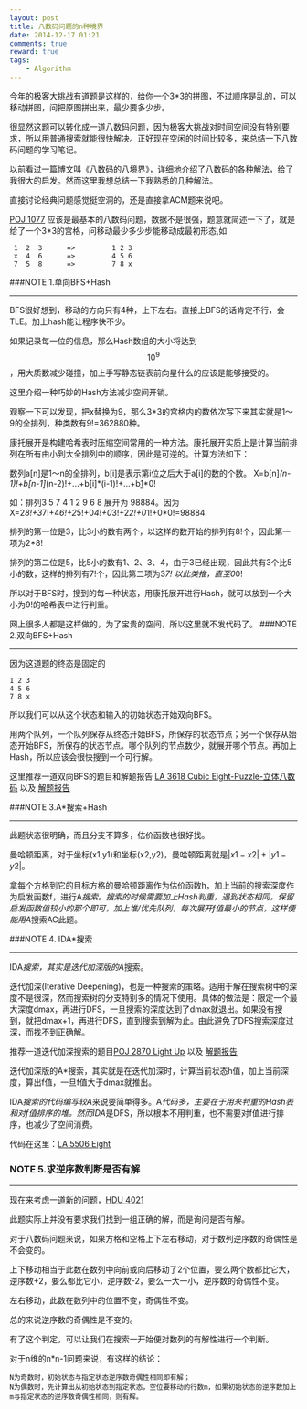 ```yaml
---
layout: post
title: 八数码问题的n种境界
date: 2014-12-17 01:21
comments: true
reward: true
tags:
    - Algorithm
---
```


今年的极客大挑战有道题是这样的，给你一个3*3的拼图，不过顺序是乱的，可以移动拼图，问把原图拼出来，最少要多少步。

很显然这题可以转化成一道八数码问题，因为极客大挑战对时间空间没有特别要求，所以用普通搜索就能很快解决。正好现在空闲的时间比较多，来总结一下八数码问题的学习笔记。

<!-- more -->

以前看过一篇博文叫《八数码的八境界》，详细地介绍了八数码的各种解法，给了我很大的启发。然而这里我想总结一下我熟悉的几种解法。

直接讨论经典问题感觉挺空洞的，还是直接拿ACM题来说吧。

[POJ 1077][1] 应该是最基本的八数码问题，数据不是很强，题意就简述一下了，就是给了一个3*3的宫格，问移动最少多少步能移动成最初形态,如

     1  2  3      =>         1 2 3
     x  4  6      =>         4 5 6
     7  5  8      =>         7 8 x

###NOTE 1.单向BFS+Hash

------- 

BFS很好想到，移动的方向只有4种，上下左右。直接上BFS的话肯定不行，会TLE。加上hash能让程序快不少。

如果记录每一位的信息，那么Hash数组的大小将达到$$10^9$$，用大质数减少碰撞，加上手写静态链表前向星什么的应该是能够接受的。

这里介绍一种巧妙的Hash方法减少空间开销。

观察一下可以发现，把x替换为9，那么3*3的宫格内的数依次写下来其实就是1～9的全排列，种类数有9!=362880种。

康托展开是构建哈希表时压缩空间常用的一种方法。康托展开实质上是计算当前排列在所有由小到大全排列中的顺序，因此是可逆的。计算方法如下：

数列a[n]是1～n的全排列，b[i]是表示第i位之后大于a[i]的数的个数。
X=b[n]*(n-1)!+b[n-1]*(n-2)!+...+b[i]*(i-1)!+...+b[1]*0!

如：排列3 5 7 4 1 2 9 6 8 展开为 98884。因为X=2*8!+3*7!+4*6!+2*5!+0*4!+0*3!+2*2!+0*1!+0*0!=98884.

排列的第一位是3，比3小的数有两个，以这样的数开始的排列有8!个，因此第一项为2*8!

排列的第二位是5，比5小的数有1、2、3、4，由于3已经出现，因此共有3个比5小的数，这样的排列有7!个，因此第二项为3*7!
以此类推，直至0*0!

所以对于BFS时，搜到的每一种状态，用康托展开进行Hash，就可以放到一个大小为9!的哈希表中进行判重。

网上很多人都是这样做的，为了宝贵的空间，所以这里就不发代码了。
###NOTE 2.双向BFS+Hash

------- 

因为这道题的终态是固定的

    1 2 3 
    4 5 6
    7 8 x

所以我们可以从这个状态和输入的初始状态开始双向BFS。

用两个队列，一个队列保存从终态开始BFS，所保存的状态节点；另一个保存从始态开始BFS，所保存的状态节点。哪个队列的节点数少，就展开哪个节点。再加上Hash，所以应该会很快搜到一个可行解。

这里推荐一道双向BFS的题目和解题报告
[LA 3618 Cubic Eight-Puzzle-立体八数码][2]  以及 [解题报告][3]

###NOTE 3.A*搜索+Hash

------- 

此题状态很明确，而且分支不算多，估价函数也很好找。

曼哈顿距离，对于坐标(x1,y1)和坐标(x2,y2)，曼哈顿距离就是$|x1-x2|+|y1-y2|$。

拿每个方格到它的目标方格的曼哈顿距离作为估价函数h，加上当前的搜索深度作为启发函数f，进行A*搜索。搜索的时候需要加上Hash判重，遇到状态相同，保留启发函数值较小的那个即可，加上堆/优先队列，每次展开f值最小的节点，这样便能用A*搜索AC此题。

###NOTE 4. IDA*搜索

------- 

IDA*搜索，其实是迭代加深版的A*搜索。

迭代加深(Iterative Deepening)，也是一种搜索的策略。适用于解在搜索树中的深度不是很深，然而搜索树的分支特别多的情况下使用。具体的做法是：限定一个最大深度dmax，再进行DFS，一旦搜索的深度达到了dmax就退出。如果没有搜到，就把dmax+1，再进行DFS，直到搜索到解为止。由此避免了DFS搜索深度过深，而找不到正确解。

推荐一道迭代加深搜索的题目[POJ 2870 Light Up][4] 以及 [解题报告][5]

迭代加深版的A*搜索，其实就是在迭代加深时，计算当前状态h值，加上当前深度，算出f值，一旦f值大于dmax就推出。

IDA*搜索的代码编写较A*来说要简单得多。A*代码多，主要在于用来判重的Hash表和对f值排序的堆。然而IDA*是DFS，所以根本不用判重，也不需要对f值进行排序，也减少了空间消费。

代码在这里：[LA 5506 Eight][6]
### NOTE 5.求逆序数判断是否有解

------- 

现在来考虑一道新的问题，[HDU 4021][7]

此题实际上并没有要求我们找到一组正确的解，而是询问是否有解。

对于八数码问题来说，如果方格和空格上下左右移动，对于数列逆序数的奇偶性是不会变的。

上下移动相当于此数在数列中向前或向后移动了2个位置，要么两个数都比它大，逆序数+2，要么都比它小，逆序数-2，要么一大一小，逆序数的奇偶性不变。

左右移动，此数在数列中的位置不变，奇偶性不变。

总的来说逆序数的奇偶性是不变的。

有了这个判定，可以让我们在搜索一开始便对数列的有解性进行一个判断。

对于n维的n*n-1问题来说，有这样的结论：

    N为奇数时，初始状态与指定状态逆序数奇偶性相同即有解；
    N为偶数时，先计算出从初始状态到指定状态，空位要移动的行数m，如果初始状态的逆序数加上m与指定状态的逆序数奇偶性相同，则有解。


[2]:http://poj.org/problem?id=3131
[3]:http://blog.csdn.net/sssogs/article/details/8836617     
[1]:http://poj.org/problem?id=1077
[4]:http://poj.org/problem?id=2870
[5]:http://blog.csdn.net/sssogs/article/details/8836291
[6]:http://blog.csdn.net/sssogs/article/details/8813386
[7]:http://acm.hdu.edu.cn/showproblem.php?pid=4021
